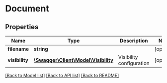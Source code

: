 # Document

## Properties
Name | Type | Description | Notes
------------ | ------------- | ------------- | -------------
**filename** | **string** |  | [optional] 
**visibility** | [**\Swagger\Client\Model\Visibility**](Visibility.md) | Visibility configuration | [optional] 

[[Back to Model list]](../README.md#documentation-for-models) [[Back to API list]](../README.md#documentation-for-api-endpoints) [[Back to README]](../README.md)



